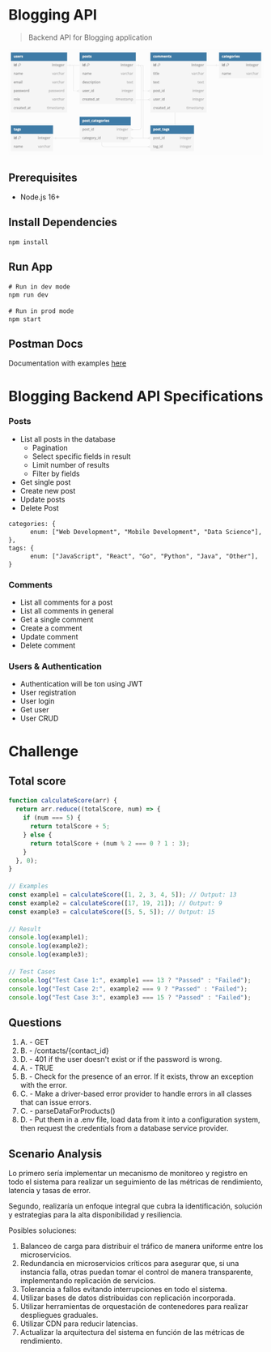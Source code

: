 # Blogging API

> Backend API for Blogging application

![database diagram](./img/database-designer.jpeg)

## Prerequisites

- Node.js 16+

## Install Dependencies

```
npm install
```

## Run App

```
# Run in dev mode
npm run dev

# Run in prod mode
npm start
```

## Postman Docs

Documentation with examples [here](https://documenter.getpostman.com/view/30581720/2sA2xh3DCS)

# Blogging Backend API Specifications

### Posts

- List all posts in the database
  - Pagination
  - Select specific fields in result
  - Limit number of results
  - Filter by fields
- Get single post
- Create new post
- Update posts
- Delete Post

```
categories: {
      enum: ["Web Development", "Mobile Development", "Data Science"],
},
tags: {
      enum: ["JavaScript", "React", "Go", "Python", "Java", "Other"],
}
```

### Comments

- List all comments for a post
- List all comments in general
- Get a single comment
- Create a comment
- Update comment
- Delete comment

### Users & Authentication

- Authentication will be ton using JWT
- User registration
- User login
- Get user
- User CRUD

# Challenge

## Total score

```javascript
function calculateScore(arr) {
  return arr.reduce((totalScore, num) => {
    if (num === 5) {
      return totalScore + 5;
    } else {
      return totalScore + (num % 2 === 0 ? 1 : 3);
    }
  }, 0);
}

// Examples
const example1 = calculateScore([1, 2, 3, 4, 5]); // Output: 13
const example2 = calculateScore([17, 19, 21]); // Output: 9
const example3 = calculateScore([5, 5, 5]); // Output: 15

// Result
console.log(example1);
console.log(example2);
console.log(example3);

// Test Cases
console.log("Test Case 1:", example1 === 13 ? "Passed" : "Failed");
console.log("Test Case 2:", example2 === 9 ? "Passed" : "Failed");
console.log("Test Case 3:", example3 === 15 ? "Passed" : "Failed");
```

## Questions

1. A. - GET
2. B. - /contacts/{contact_id}
3. D. - 401 if the user doesn't exist or if the password is wrong.
4. A. - TRUE
5. B. - Check for the presence of an error. If it exists, throw an exception with the error.
6. C. - Make a driver-based error provider to handle errors in all classes that can issue errors.
7. C. - parseDataForProducts()
8. D. - Put them in a .env file, load data from it into a configuration system, then request the credentials from a database service provider.

## Scenario Analysis

Lo primero sería implementar un mecanismo de monitoreo y registro en todo el sistema para realizar un seguimiento de las métricas de rendimiento, latencia y tasas de error.

Segundo, realizaría un enfoque integral que cubra la identificación, solución y estrategias para la alta disponibilidad y resiliencia.

Posibles soluciones:

1. Balanceo de carga para distribuir el tráfico de manera uniforme entre los microservicios.
2. Redundancia en microservicios críticos para asegurar que, si una instancia falla, otras puedan tomar el control de manera transparente, implementando replicación de servicios.
3. Tolerancia a fallos evitando interrupciones en todo el sistema.
4. Utilizar bases de datos distribuidas con replicación incorporada.
5. Utilizar herramientas de orquestación de contenedores para realizar despliegues graduales.
6. Utilizar CDN para reducir latencias.
7. Actualizar la arquitectura del sistema en función de las métricas de rendimiento.
